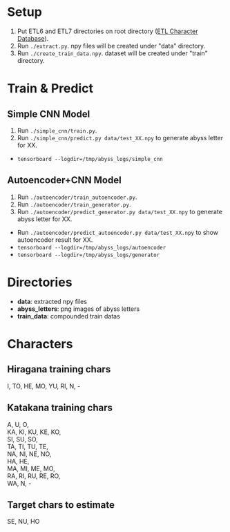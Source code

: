 # Setup
1. Put ETL6 and ETL7 directories on root directory ([ETL Character Database](http://etlcdb.db.aist.go.jp/)).
1. Run `./extract.py`. npy files will be created under "data" directory.
1. Run `./create_train_data.npy`. dataset will be created under "train" directory.

# Train & Predict

## Simple CNN Model
1. Run `./simple_cnn/train.py`.
1. Run `./simple_cnn/predict.py data/test_XX.npy` to generate abyss letter for XX.

- `tensorboard --logdir=/tmp/abyss_logs/simple_cnn`

## Autoencoder+CNN Model
1. Run `./autoencoder/train_autoencoder.py`.
1. Run `./autoencoder/train_generator.py`.
1. Run `./autoencoder/predict_generator.py data/test_XX.npy` to generate abyss letter for XX.

- Run `./autoencoder/predict_autoencoder.py data/test_XX.npy` to show autoencoder result for XX.
- `tensorboard --logdir=/tmp/abyss_logs/autoencoder`
- `tensorboard --logdir=/tmp/abyss_logs/generator`

# Directories

- **data**: extracted npy files
- **abyss_letters**: png images of abyss letters
- **train_data**: compounded train datas

# Characters
## Hiragana training chars
I, TO, HE, MO, YU, RI, N, - 
## Katakana training chars
 A,  U,  O,  
KA, KI, KU, KE, KO,  
SI, SU, SO,  
TA, TI, TU, TE,  
NA, NI, NE, NO,  
HA, HE,  
MA, MI, ME, MO,  
RA, RI, RU, RE, RO,  
WA, N, -  
## Target chars to estimate
SE, NU, HO